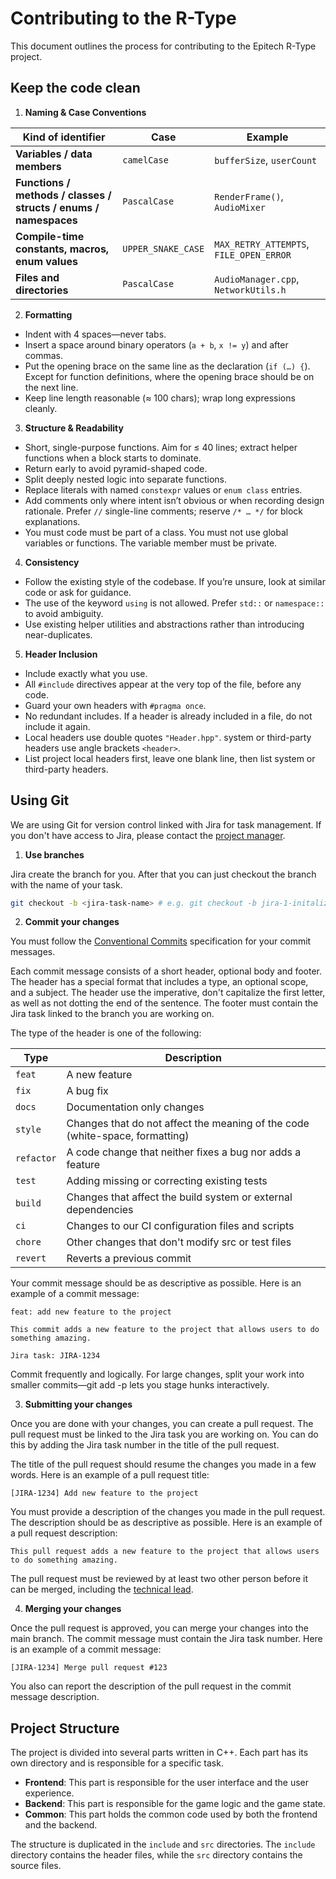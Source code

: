 # Contributing to the R-Type

This document outlines the process for contributing to the Epitech R-Type project.

## Keep the code clean

1. **Naming & Case Conventions**

| Kind of identifier                                                | Case               | Example                                 |
| ---------------------------------------------------------------- | ------------------ | --------------------------------------- |
| **Variables / data members**                                     | `camelCase`        | `bufferSize`, `userCount`               |
| **Functions / methods / classes / structs / enums / namespaces** | `PascalCase`       | `RenderFrame()`, `AudioMixer`           |
| **Compile-time constants, macros, enum values**                  | `UPPER_SNAKE_CASE` | `MAX_RETRY_ATTEMPTS`, `FILE_OPEN_ERROR` |
| **Files and directories**                                        | `PascalCase`       | `AudioManager.cpp`, `NetworkUtils.h`    |

2. **Formatting**

- Indent with 4 spaces—never tabs.
- Insert a space around binary operators (`a + b`, `x != y`) and after commas.
- Put the opening brace on the same line as the declaration (`if (…) {`). Except for function definitions, where the opening brace should be on the next line.
- Keep line length reasonable (≈ 100 chars); wrap long expressions cleanly.

3. **Structure & Readability**

- Short, single-purpose functions. Aim for ≤ 40 lines; extract helper functions when a block starts to dominate.
- Return early to avoid pyramid-shaped code.
- Split deeply nested logic into separate functions.
- Replace literals with named `constexpr` values or `enum class` entries.
- Add comments only where intent isn’t obvious or when recording design rationale. Prefer `//` single-line comments; reserve `/* … */` for block explanations.
- You must code must be part of a class. You must not use global variables or functions. The variable member must be private.

4. **Consistency**

- Follow the existing style of the codebase. If you’re unsure, look at similar code or ask for guidance.
- The use of the keyword `using` is not allowed. Prefer `std::` or `namespace::` to avoid ambiguity.
- Use existing helper utilities and abstractions rather than introducing near-duplicates.

5. **Header Inclusion**

- Include exactly what you use.
- All `#include` directives appear at the very top of the file, before any code.
- Guard your own headers with `#pragma once`.
- No redundant includes. If a header is already included in a file, do not include it again.
- Local headers use double quotes `"Header.hpp"`. system or third-party headers use angle brackets `<header>`.
- List project local headers first, leave one blank line, then list system or third-party headers.

## Using Git

We are using Git for version control linked with Jira for task management. If you don't have access to Jira, please contact the [project manager](alan.cunin@epitech.eu).

1. **Use branches**

Jira create the branch for you. After that you can just checkout the branch with the name of your task.

```bash
git checkout -b <jira-task-name> # e.g. git checkout -b jira-1-initalize-repository
```

2. **Commit your changes**

You must follow the [Conventional Commits](https://www.conventionalcommits.org/en/v1.0.0/) specification for your commit messages.

Each commit message consists of a short header, optional body and footer. The header has a special format that includes a type, an optional scope, and a subject. The header use the imperative, don't capitalize the first letter, as well as not dotting the end of the sentence. The footer must contain the Jira task linked to the branch you are working on.

The type of the header is one of the following:

| Type        | Description                                                                  |
| ----------- | ---------------------------------------------------------------------------- |
| `feat`      | A new feature                                                                |
| `fix`        | A bug fix                                                                     |
| `docs`      | Documentation only changes                                                   |
| `style`     | Changes that do not affect the meaning of the code (white-space, formatting) |
| `refactor`  | A code change that neither fixes a bug nor adds a feature                     |
| `test`      | Adding missing or correcting existing tests                                  |
| `build`     | Changes that affect the build system or external dependencies                |
| `ci`        | Changes to our CI configuration files and scripts                              |
| `chore`     | Other changes that don't modify src or test files                             |
| `revert`    | Reverts a previous commit                                                    |

Your commit message should be as descriptive as possible. Here is an example of a commit message:

```
feat: add new feature to the project

This commit adds a new feature to the project that allows users to do something amazing.

Jira task: JIRA-1234
```

Commit frequently and logically. For large changes, split your work into smaller commits—git add -p lets you stage hunks interactively.

3. **Submitting your changes**

Once you are done with your changes, you can create a pull request. The pull request must be linked to the Jira task you are working on. You can do this by adding the Jira task number in the title of the pull request.

The title of the pull request should resume the changes you made in a few words. Here is an example of a pull request title:

```
[JIRA-1234] Add new feature to the project
```

You must provide a description of the changes you made in the pull request. The description should be as descriptive as possible. Here is an example of a pull request description:

```
This pull request adds a new feature to the project that allows users to do something amazing.
```

The pull request must be reviewed by at least two other person before it can be merged, including the [technical lead](mael.bertocchi@epitech.eu).

4. **Merging your changes**

Once the pull request is approved, you can merge your changes into the main branch. The commit message must contain the Jira task number. Here is an example of a commit message:

```
[JIRA-1234] Merge pull request #123
```

You also can report the description of the pull request in the commit message description.

## Project Structure

The project is divided into several parts written in C++. Each part has its own directory and is responsible for a specific task.

- **Frontend**: This part is responsible for the user interface and the user experience.
- **Backend**: This part is responsible for the game logic and the game state.
- **Common**: This part holds the common code used by both the frontend and the backend.

The structure is duplicated in the `include` and `src` directories. The `include` directory contains the header files, while the `src` directory contains the source files.
